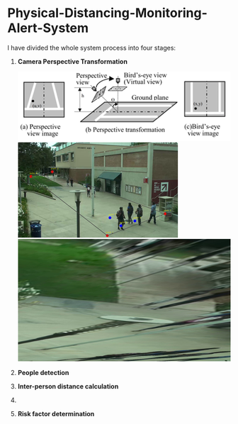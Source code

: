 # Physical-Distancing-Monitoring-Alert-System
I have divided the whole system process into four stages:
1) **Camera Perspective Transformation**

      ![](Inputs/fig4.png)
      ![](Inputs/fig5.png)
      ![](Inputs/fig6.png)
2) **People detection**
3) **Inter-person distance calculation**
4)    
5) **Risk factor determination**
